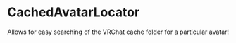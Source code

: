 # CachedAvatarLocator
Allows for easy searching of the VRChat cache folder for a particular avatar!
